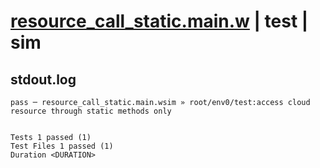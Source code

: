 # [resource_call_static.main.w](../../../../../examples/tests/valid/resource_call_static.main.w) | test | sim

## stdout.log
```log
pass ─ resource_call_static.main.wsim » root/env0/test:access cloud resource through static methods only
 
 
Tests 1 passed (1)
Test Files 1 passed (1)
Duration <DURATION>
```

